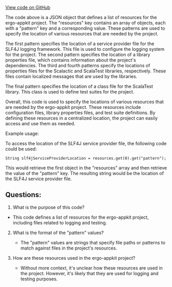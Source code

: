 [View code on GitHub](https://github.com/ergoplatform/ergo-appkit/src/main/resources/META-INF/native-image/sigmastate/resource-config.json)

The code above is a JSON object that defines a list of resources for the ergo-appkit project. The "resources" key contains an array of objects, each with a "pattern" key and a corresponding value. These patterns are used to specify the location of various resources that are needed by the project.

The first pattern specifies the location of a service provider file for the SLF4J logging framework. This file is used to configure the logging system for the project. The second pattern specifies the location of a library properties file, which contains information about the project's dependencies. The third and fourth patterns specify the locations of properties files for the Scalactic and ScalaTest libraries, respectively. These files contain localized messages that are used by the libraries.

The final pattern specifies the location of a class file for the ScalaTest library. This class is used to define test suites for the project.

Overall, this code is used to specify the locations of various resources that are needed by the ergo-appkit project. These resources include configuration files, library properties files, and test suite definitions. By defining these resources in a centralized location, the project can easily access and use them as needed. 

Example usage:

To access the location of the SLF4J service provider file, the following code could be used:

```
String slf4jServiceProviderLocation = resources.get(0).get("pattern");
```

This would retrieve the first object in the "resources" array and then retrieve the value of the "pattern" key. The resulting string would be the location of the SLF4J service provider file.
## Questions: 
 1. What is the purpose of this code?
   - This code defines a list of resources for the ergo-appkit project, including files related to logging and testing.

2. What is the format of the "pattern" values?
   - The "pattern" values are strings that specify file paths or patterns to match against files in the project's resources.

3. How are these resources used in the ergo-appkit project?
   - Without more context, it's unclear how these resources are used in the project. However, it's likely that they are used for logging and testing purposes.